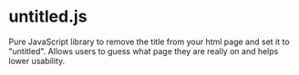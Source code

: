 untitled.js
===========

Pure JavaScript library to remove the title from your html page and set it to "untitled". Allows users to guess what page they are really on and helps lower usability. 